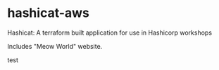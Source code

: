 # hashicat-aws
Hashicat: A terraform built application for use in Hashicorp workshops

Includes "Meow World" website.

test

